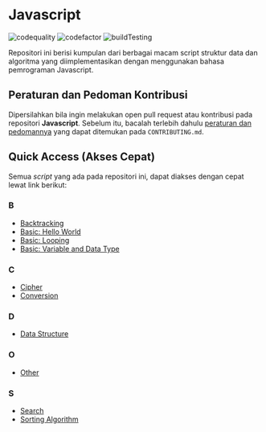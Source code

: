 # Javascript

![codequality](https://img.shields.io/lgtm/grade/javascript/github/bellshade/Javascript?label=code%20quality%3A%20js&style=for-the-badge)
![codefactor](https://img.shields.io/codefactor/grade/github/bellshade/Javascript/main?label=code%20factor%20quality&style=for-the-badge)
![buildTesting](https://img.shields.io/github/workflow/status/bellshade/Javascript/Node%20CI?style=for-the-badge)

Repositori ini berisi kumpulan dari berbagai macam script struktur data dan algoritma yang diimplementasikan dengan menggunakan bahasa pemrograman Javascript.

## Peraturan dan Pedoman Kontribusi

Dipersilahkan bila ingin melakukan open pull request atau kontribusi pada repositori **Javascript**. Sebelum itu, bacalah terlebih dahulu [peraturan dan pedomannya](CONTRIBUTING.md) yang dapat ditemukan pada `CONTRIBUTING.md`.

## Quick Access (Akses Cepat)

Semua _script_ yang ada pada repositori ini, dapat diakses dengan cepat lewat link berikut:

### B
  - [Backtracking](backtracking)
  - [Basic: Hello World](basic/helloWorld.js)
  - [Basic: Looping](basic/looping)
  - [Basic: Variable and Data Type](basic/variable_datatype)

### C
  - [Cipher](chiper)
  - [Conversion](conversion)

### D
  - [Data Structure](data_structure)

### O
  - [Other](other)

### S
  - [Search](search)
  - [Sorting Algorithm](sorting_algorithm)

